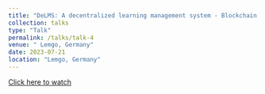 ```yaml
---
title: "DeLMS: A decentralized learning management system - Blockchain | Ethereum | smart contracts | IPFS"
collection: talks
type: "Talk"
permalink: /talks/talk-4
venue: " Lemgo, Germany"
date: 2023-07-21
location: "Lemgo, Germany"
---
```


[Click here to watch](https://www.youtube.com/watch?v=iP-o82QlwHs&t=10s)
